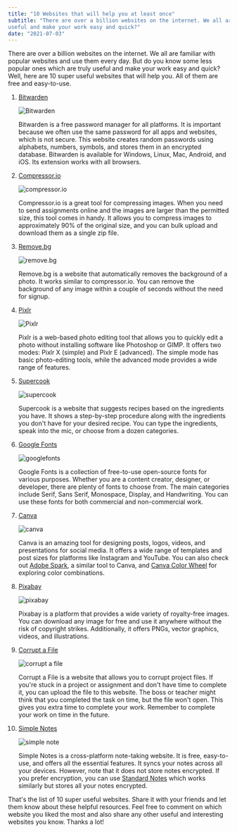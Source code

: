 ```yaml
---
title: "10 Websites that will help you at least once"
subtitle: "There are over a billion websites on the internet. We all are familiar with popular websites and use it every day. But do you know some less popular ones which are truly
useful and make your work easy and quick?"
date: "2021-07-03"
---
```


There are over a billion websites on the internet. We all are familiar with popular websites and use them every day. But do you know some less popular ones which are truly useful and make your work easy and quick? Well, here are 10 super useful websites that will help you. All of them are free and easy-to-use.

1. [Bitwarden](https://bitwarden.com/)
   
   ![Bitwarden](/images/Bitwarden.png)
   
   Bitwarden is a free password manager for all platforms. It is important because we often use the same password for all apps and websites, which is not secure. This website creates random passwords using alphabets, numbers, symbols, and stores them in an encrypted database. Bitwarden is available for Windows, Linux, Mac, Android, and iOS. Its extension works with all browsers.

2. [Compressor.io](https://compressor.io/)
   
   ![compressor.io](/images/compressor.io.png)
   
   Compressor.io is a great tool for compressing images. When you need to send assignments online and the images are larger than the permitted size, this tool comes in handy. It allows you to compress images to approximately 90% of the original size, and you can bulk upload and download them as a single zip file.

3. [Remove.bg](https://www.remove.bg/)
   
   ![remove.bg](/images/remove.bg.png)
   
   Remove.bg is a website that automatically removes the background of a photo. It works similar to compressor.io. You can remove the background of any image within a couple of seconds without the need for signup.

4. [Pixlr](https://pixlr.com/)
   
   ![Pixlr](/images/Photo-Editor-Pixlr-E-free-image-editing-tool.png)
   
   Pixlr is a web-based photo editing tool that allows you to quickly edit a photo without installing software like Photoshop or GIMP. It offers two modes: Pixlr X (simple) and Pixlr E (advanced). The simple mode has basic photo-editing tools, while the advanced mode provides a wide range of features.

5. [Supercook](https://www.supercook.com/#/recipes)
   
   ![supercook](/images/supercook.png)
   
   Supercook is a website that suggests recipes based on the ingredients you have. It shows a step-by-step procedure along with the ingredients you don't have for your desired recipe. You can type the ingredients, speak into the mic, or choose from a dozen categories.

6. [Google Fonts](https://fonts.google.com/)
   
   ![googlefonts](/images/google_fonts.png)
   
   Google Fonts is a collection of free-to-use open-source fonts for various purposes. Whether you are a content creator, designer, or developer, there are plenty of fonts to choose from. The main categories include Serif, Sans Serif, Monospace, Display, and Handwriting. You can use these fonts for both commercial and non-commercial work.

7. [Canva](https://www.canva.com/)
   
   ![canva](/images/canva.png)
   
   Canva is an amazing tool for designing posts, logos, videos, and presentations for social media. It offers a wide range of templates and post sizes for platforms like Instagram and YouTube. You can also check out [Adobe Spark](https://spark.adobe.com/sp/), a similar tool to Canva, and [Canva Color Wheel](https://www.canva.com/colors/color-wheel/) for exploring color combinations.

8. [Pixabay](https://pixabay.com/)
   
   ![pixabay](/images/pixabay.png)
   
   Pixabay is a platform that provides a wide variety of royalty-free images. You can download any image for free and use it anywhere without the risk of copyright strikes. Additionally, it offers PNGs, vector graphics, videos, and illustrations.

9. [Corrupt a File](https://corrupt-a-file.net/)
   
   ![corrupt a file](/images/corrupt.png)
   
   Corrupt a File is a website that allows you to corrupt project files. If you're stuck in a project or assignment and don't have time to complete it, you can upload the file to this website. The boss or teacher might think that you completed the task on time, but the file won't open. This gives you extra time to complete your work. Remember to complete your work on time in the future.

10. [Simple Notes](https://simplenote.com/)
    
    ![simple note](/images/Simplenote.png)
    
    Simple Notes is a cross-platform note-taking website. It is free, easy-to-use, and offers all the essential features. It syncs your notes across all your devices. However, note that it does not store notes encrypted. If you prefer encryption, you can use [Standard Notes](https://standardnotes.com/) which works similarly but stores all your notes encrypted.

That's the list of 10 super useful websites. Share it with your friends and let them know about these helpful resources. Feel free to comment on which website you liked the most and also share any other useful and interesting websites you know. Thanks a lot!
